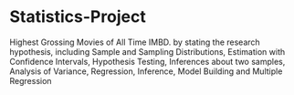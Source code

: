 # Statistics-Project
Highest Grossing Movies of All Time IMBD. by stating the research hypothesis, including Sample and Sampling Distributions, Estimation with Confidence Intervals, Hypothesis Testing, Inferences about two samples, Analysis of Variance, Regression, Inference, Model Building and Multiple Regression 
